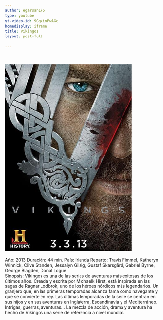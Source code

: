 ```yaml
---
author: egarsan176
type: youtube
yt-video-id: 9GgxinPwAGc
homedisplay: iframe
title: Vikingos
layout: post-full

---
```

<br>   
<br>  
<img class="featimg" src="../img/vikingos.jpg" alt="Vikingos">
<br>   
<br>
Año: 2013  
Duración: 44 min.  
País: Irlanda
Reparto: Travis Fimmel, Katheryn Winnick, Clive Standen, Jessalyn Gilsig, Gustaf Skarsgård,   Gabriel Byrne, George Blagden, Donal Logue
<br>
Sinopsis:
Vikingos es una de las series de aventuras más exitosas de los últimos años. 
Creada y escrita por Michaelk Hirst, está inspirada en las sagas de Ragnar Lodbrok, uno de los héroes nórdicos más legendarios. Un granjero que, en las primeras temporadas alcanza fama como navegante y que se convierte en rey. 
Las últimas temporadas de la serie se centran en sus hijos y en sus aventuras en Inglaterra, Escandinavia y el Mediterráneo.
Intrigas, guerras, aventuras… La mezcla de acción, drama y aventura ha hecho de Vikingos una serie de referencia a nivel mundial. 
